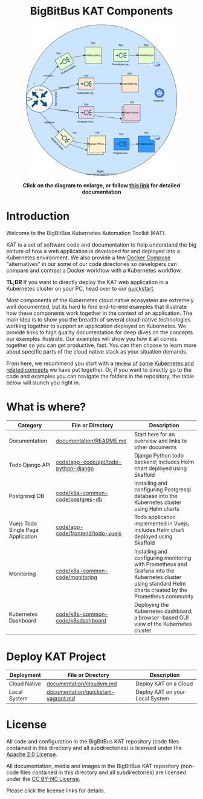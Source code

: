 <div align="center">
    <h1> BigBitBus KAT Components</h1>
    <img src="documentation/images/kubernetes-application.svg"  alt="BigBitBus KAT components" width="400"/>

<!-- **Components of the BigBitBus KAT application code. Click on the diagram to enlarge, or follow [this link](documentation/) for detailed documentation** -->
**Click on the diagram to enlarge, or follow [this link](documentation/) for detailed documentation** 
</div>

# Introduction

Welcome to the BigBitBus Kubernetes Automation Toolkit (KAT).

KAT is a set of software code and documentation to help understand the big picture of how a web application is developed for and deployed into a Kubernetes environment. We also provide a  few [Docker Compose](https://docs.docker.com/compose/) "alternatives" in our some of our code directories so developers can compare and contrast a Docker workflow with a Kubernetes workflow. 

**TL;DR** If you want to directly deploy the KAT web application in a Kubernetes cluster on your PC, head over to our [quickstart](./documentation/quickstart-vagrant.md).

Most components of the Kubernetes cloud native ecosystem are extremely well documented, but its hard to find end-to-end examples that illustrate how these components work together in the context of an application. The main idea is to show you the breadth of several cloud-native technologies working together to support an application deployed on Kubernetes. We provide links to high quality documentation for deep dives on the concepts our examples illustrate. Our examples will show you how it all comes together so you can get  productive, fast. You can then choose to learn more about specific parts of the cloud native stack as your situation demands.

From here, we recommend you start with a [review of some Kubernetes and related concepts](./documentation/) we have put together. Or, if you want to directly go to the code and examples you can navigate the folders in the repository, the table below will launch you right in.

# What is where?

| Category | File or Directory  | Description |
|---|---|---|
| Documentation | [documentation/README.md](./documentation/) | Start here for an overview and links to other documents |
| Todo Django API | [code/app-code/api/todo-python-django](code/app-code/api/todo-python-django) | Django Python todo backend; includes Helm chart deployed using Skaffold |
| Postgresql DB | [code/k8s-common-code/postgres-db](code/k8s-common-code/postgres-db) | Installing and configuring Postgresql database into the Kubernetes cluster using Helm charts |
| Vuejs Todo Single Page Application | [code/app-code/frontend/todo-vuejs](code/app-code/frontend/todo-vuejs) | Todo application implemented in Vuejs; includes Helm chart deployed using Skaffold |
| Monitoring | [code/k8s-common-code/monitoring](code/k8s-common-code/monitoring) |Installing and configuring monitoring with Prometheus and Grafana into the Kubernetes cluster using standard Helm charts created by the Prometheus community |
| Kubernetes Dashboard | [code/k8s-common-code/k8sdashboard](code/k8s-common-code/k8sdashboard) | Deploying the Kubernetes dashboard, a browser-based GUI view of the Kubernetes cluster |

# Deploy KAT Project
| Deployment | File or Directory | Description |
|---|---|---|
| Cloud Native | [documentation/cloudvm.md](./documentation/cloudvm.md) | Deploy KAT on a Cloud |
| Local System | [documentation/quickstart-vagrant.md](./documentation/quickstart-vagrant.md) | Deploy KAT on your Local System|

# License

All code and configuration in the BigBitBus KAT repository (code files contained in this directory and all subdirectories) is licensed under the [Apache 2.0 License](http://www.apache.org/licenses/LICENSE-2.0).

All documentation, media and images in the BigBitBus KAT repository (non-code files contained in this directory and all subdirectories) are licensed under the [CC BY-NC License](https://creativecommons.org/licenses/by-nc/4.0/).

Please click the license links for details.





